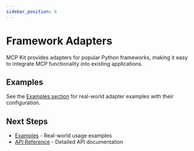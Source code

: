 ```yaml
---
sidebar_position: 4
---
```


# Framework Adapters

MCP Kit provides adapters for popular Python frameworks, making it easy to integrate MCP functionality into existing applications.

## Examples

See the [Examples section](../examples/index.md) for real-world adapter examples with their configuration.


## Next Steps

- [Examples](../examples/index.md) - Real-world usage examples
- [API Reference](../reference/index.md) - Detailed API documentation
